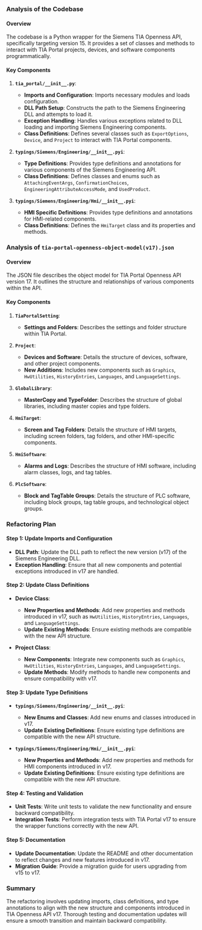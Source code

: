### Analysis of the Codebase

#### Overview
The codebase is a Python wrapper for the Siemens TIA Openness API, specifically targeting version 15. It provides a set of classes and methods to interact with TIA Portal projects, devices, and software components programmatically.

#### Key Components
1. **`tia_portal/__init__.py`**:
   - **Imports and Configuration**: Imports necessary modules and loads configuration.
   - **DLL Path Setup**: Constructs the path to the Siemens Engineering DLL and attempts to load it.
   - **Exception Handling**: Handles various exceptions related to DLL loading and importing Siemens Engineering components.
   - **Class Definitions**: Defines several classes such as `ExportOptions`, `Device`, and `Project` to interact with TIA Portal components.

2. **`typings/Siemens/Engineering/__init__.pyi`**:
   - **Type Definitions**: Provides type definitions and annotations for various components of the Siemens Engineering API.
   - **Class Definitions**: Defines classes and enums such as `AttachingEventArgs`, `ConfirmationChoices`, `EngineeringAttributeAccessMode`, and `UsedProduct`.

3. **`typings/Siemens/Engineering/Hmi/__init__.pyi`**:
   - **HMI Specific Definitions**: Provides type definitions and annotations for HMI-related components.
   - **Class Definitions**: Defines the `HmiTarget` class and its properties and methods.

### Analysis of `tia-portal-openness-object-model(v17).json`

#### Overview
The JSON file describes the object model for TIA Portal Openness API version 17. It outlines the structure and relationships of various components within the API.

#### Key Components
1. **`TiaPortalSetting`**:
   - **Settings and Folders**: Describes the settings and folder structure within TIA Portal.

2. **`Project`**:
   - **Devices and Software**: Details the structure of devices, software, and other project components.
   - **New Additions**: Includes new components such as `Graphics`, `HwUtilities`, `HistoryEntries`, `Languages`, and `LanguageSettings`.

3. **`GlobalLibrary`**:
   - **MasterCopy and TypeFolder**: Describes the structure of global libraries, including master copies and type folders.

4. **`HmiTarget`**:
   - **Screen and Tag Folders**: Details the structure of HMI targets, including screen folders, tag folders, and other HMI-specific components.

5. **`HmiSoftware`**:
   - **Alarms and Logs**: Describes the structure of HMI software, including alarm classes, logs, and tag tables.

6. **`PlcSoftware`**:
   - **Block and TagTable Groups**: Details the structure of PLC software, including block groups, tag table groups, and technological object groups.

### Refactoring Plan

#### Step 1: Update Imports and Configuration
- **DLL Path**: Update the DLL path to reflect the new version (v17) of the Siemens Engineering DLL.
- **Exception Handling**: Ensure that all new components and potential exceptions introduced in v17 are handled.

#### Step 2: Update Class Definitions
- **Device Class**:
  - **New Properties and Methods**: Add new properties and methods introduced in v17, such as `HwUtilities`, `HistoryEntries`, `Languages`, and `LanguageSettings`.
  - **Update Existing Methods**: Ensure existing methods are compatible with the new API structure.

- **Project Class**:
  - **New Components**: Integrate new components such as `Graphics`, `HwUtilities`, `HistoryEntries`, `Languages`, and `LanguageSettings`.
  - **Update Methods**: Modify methods to handle new components and ensure compatibility with v17.

#### Step 3: Update Type Definitions
- **`typings/Siemens/Engineering/__init__.pyi`**:
  - **New Enums and Classes**: Add new enums and classes introduced in v17.
  - **Update Existing Definitions**: Ensure existing type definitions are compatible with the new API structure.

- **`typings/Siemens/Engineering/Hmi/__init__.pyi`**:
  - **New Properties and Methods**: Add new properties and methods for HMI components introduced in v17.
  - **Update Existing Definitions**: Ensure existing type definitions are compatible with the new API structure.

#### Step 4: Testing and Validation
- **Unit Tests**: Write unit tests to validate the new functionality and ensure backward compatibility.
- **Integration Tests**: Perform integration tests with TIA Portal v17 to ensure the wrapper functions correctly with the new API.

#### Step 5: Documentation
- **Update Documentation**: Update the README and other documentation to reflect changes and new features introduced in v17.
- **Migration Guide**: Provide a migration guide for users upgrading from v15 to v17.

### Summary
The refactoring involves updating imports, class definitions, and type annotations to align with the new structure and components introduced in TIA Openness API v17. Thorough testing and documentation updates will ensure a smooth transition and maintain backward compatibility.
